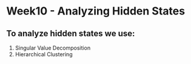 # Week10 - Analyzing Hidden States

## To analyze hidden states we use:
1) Singular Value Decomposition
2) Hierarchical Clustering
